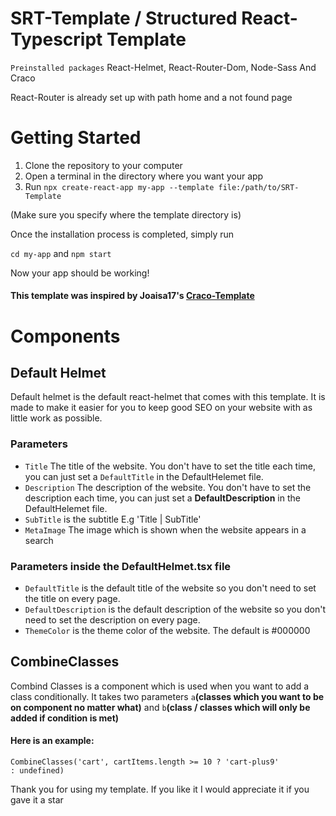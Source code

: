 # SRT-Template / Structured React-Typescript Template
`Preinstalled packages` React-Helmet, React-Router-Dom, Node-Sass And Craco <br />

React-Router is already set up with path home and a not found page

# Getting Started

1. Clone the repository to your computer
2. Open a terminal in the directory where you want your app
3. Run `npx create-react-app my-app --template file:/path/to/SRT-Template`

(Make sure you specify where the template directory is)

Once the installation process is completed, simply run

`cd my-app`
and
`npm start`

Now your app should be working!

#### This template was inspired by **Joaisa17**'s [Craco-Template](https://github.com/joaisa17/Craco-Template)

# Components

## Default Helmet
Default helmet is the default react-helmet that comes with this template. It is made to make it easier for you to keep good SEO on your website with as little work as possible.

### Parameters
 - `Title` The title of the website. You don't have to set the title each time, you can just set a `DefaultTitle` in the DefaultHelemet file. <br />
 - `Description` The description of the website. You don't have to set the description each time, you can just set a **DefaultDescription** in the DefaultHelemet file.<br />
 - `SubTitle` is the subtitle E.g 'Title | SubTitle'<br />
 - `MetaImage` The image which is shown when the website appears in a search<br />

### Parameters inside the DefaultHelmet.tsx file
 - `DefaultTitle` is the default title of the website so you don't need to set the title on every page. <br />
 - `DefaultDescription` is the default description of the website so you don't need to set the description on every page. <br />
 - `ThemeColor` is the theme color of the website. The default is #000000

## CombineClasses

Combind Classes is a component which is used when you want to add a class conditionally. It takes two parameters `a`**(classes which you want to be on component no matter what)** and `b`**(class / classes which will only be added if condition is met)**

#### Here is an example:

<code>CombineClasses('cart', cartItems.length >= 10 ? 'cart-plus9' : undefined)</code>

Thank you for using my template. If you like it I would appreciate it if you gave it a star